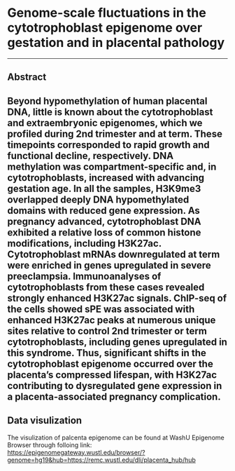 # Genome-scale fluctuations in the cytotrophoblast epigenome over gestation and in placental pathology
---
## Abstract
Beyond hypomethylation of human placental DNA, little is known about the cytotrophoblast and extraembryonic epigenomes, which we profiled during 2nd trimester and at term. These timepoints corresponded to rapid growth and functional decline, respectively. DNA methylation was compartment-specific and, in cytotrophoblasts, increased with advancing gestation age. In all the samples, H3K9me3 overlapped deeply DNA hypomethylated domains with reduced gene expression. As pregnancy advanced, cytotrophoblast DNA exhibited a relative loss of common histone modifications, including H3K27ac. Cytotrophoblast mRNAs downregulated at term were enriched in genes upregulated in severe preeclampsia. Immunoanalyses of cytotrophoblasts from these cases revealed strongly enhanced H3K27ac signals. ChIP-seq of the cells showed sPE was associated with enhanced H3K27ac peaks at numerous unique sites relative to control 2nd trimester or term cytotrophoblasts, including genes upregulated in this syndrome. Thus, significant shifts in the cytotrophoblast epigenome occurred over the placenta’s compressed lifespan, with H3K27ac contributing to dysregulated gene expression in a placenta-associated pregnancy complication.
--
## Data visulization
The visulization of palcenta epigenome can be found at WashU Epigenome Browser through folloing link:
https://epigenomegateway.wustl.edu/browser/?genome=hg19&hub=https://remc.wustl.edu/dli/placenta_hub/hub 

